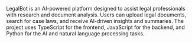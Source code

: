 LegalBot is an AI-powered platform designed to assist legal professionals with research and document analysis. Users can upload legal documents, search for case laws, and receive AI-driven insights and summaries. The project uses TypeScript for the frontend, JavaScript for the backend, and Python for the AI and natural language processing tasks.
